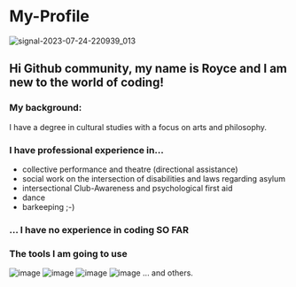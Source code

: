 # My-Profile
![signal-2023-07-24-220939_013](https://github.com/RoyceBrouer/my-Profile/assets/141549453/438150d9-593b-433e-82a3-637fc478424d)


## Hi Github community, my name is Royce and I am new to the world of coding!

### My background:
I have a degree in cultural studies with a focus on arts and philosophy.

### I have professional experience in...
- collective performance and theatre (directional assistance)
- social work on the intersection of disabilities and laws regarding asylum
- intersectional Club-Awareness and psychological first aid
- dance
- barkeeping ;-)

### ... I have no experience in coding SO FAR

### The tools I am going to use

![image](https://github.com/RoyceBrouer/my-Profile/assets/141549453/d2cc04be-c01a-45f3-9685-76f59e0f743a)
![image](https://github.com/RoyceBrouer/my-Profile/assets/141549453/725de594-c7e4-40ed-aa45-5ba95cb236a9)
![image](https://github.com/RoyceBrouer/my-Profile/assets/141549453/8bf586c8-821b-4e53-bb39-79c5e43ed62d)
![image](https://github.com/RoyceBrouer/my-Profile/assets/141549453/d6b629ae-cd5b-45c7-8145-b24873592f8c)
... and others.



